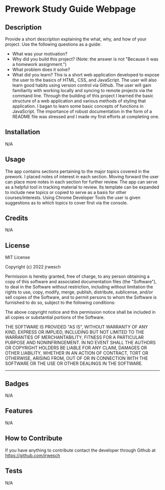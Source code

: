 # Prework Study Guide Webpage

## Description

Provide a short description explaining the what, why, and how of your project. Use the following questions as a guide:

- What was your motivation?
- Why did you build this project? (Note: the answer is not "Because it was a homework assignment.")
- What problem does it solve?
- What did you learn?
This is a short web application developed to expose the user to the basics of HTML, CSS, and JavaScript. The user will also learn good habits using version control via Github. The user will gain familiarity with working locally and syncing to remote projects via the command line. 
Through the building of this project I learned the basic structure of a web application and various methods of styling that application. I bagan to learn some basic concepts of functions in JavaScript. The importance of robust documentation in the form of a README file was stressed and I made my first efforts at completing one.


## Installation

N/A

## Usage

The app contains sections pertaining to the major topics covered in the prework. I placed notes of interest in each section. Moving forward the user can place more notes in each section for further review. The app can serve as a helpful tool in tracking material to review. Its template can be expanded to include new topics or copied to serve as a basis for other courses/interests. Using Chrome Developer Tools the user is given suggestions as to which topics to cover first via the console.

## Credits

N/A

## License

MIT License

Copyright (c) 2022 jrwesch

Permission is hereby granted, free of charge, to any person obtaining a copy
of this software and associated documentation files (the "Software"), to deal
in the Software without restriction, including without limitation the rights
to use, copy, modify, merge, publish, distribute, sublicense, and/or sell
copies of the Software, and to permit persons to whom the Software is
furnished to do so, subject to the following conditions:

The above copyright notice and this permission notice shall be included in all
copies or substantial portions of the Software.

THE SOFTWARE IS PROVIDED "AS IS", WITHOUT WARRANTY OF ANY KIND, EXPRESS OR
IMPLIED, INCLUDING BUT NOT LIMITED TO THE WARRANTIES OF MERCHANTABILITY,
FITNESS FOR A PARTICULAR PURPOSE AND NONINFRINGEMENT. IN NO EVENT SHALL THE
AUTHORS OR COPYRIGHT HOLDERS BE LIABLE FOR ANY CLAIM, DAMAGES OR OTHER
LIABILITY, WHETHER IN AN ACTION OF CONTRACT, TORT OR OTHERWISE, ARISING FROM,
OUT OF OR IN CONNECTION WITH THE SOFTWARE OR THE USE OR OTHER DEALINGS IN THE
SOFTWARE.

---


## Badges

N/A

## Features

N/A

## How to Contribute

If you have anything to contribute contact the developer through Github at https://github.com/jrwesch

## Tests

N/A